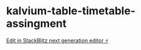 # kalvium-table-timetable-assingment

[Edit in StackBlitz next generation editor ⚡️](https://stackblitz.com/~/github.com/Alphamikey23/kalvium-table-timetable-assingment)